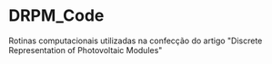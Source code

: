 # DRPM_Code
Rotinas computacionais utilizadas na confecção do artigo "Discrete Representation of Photovoltaic Modules"
